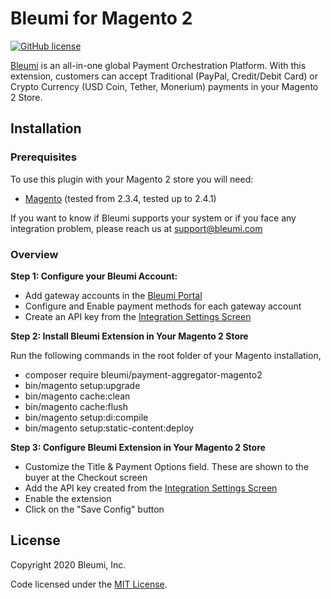 # Bleumi for Magento 2

[![GitHub license](https://img.shields.io/badge/license-MIT-blue.svg?style=flat-square)](https://raw.githubusercontent.com/bleumi/payment-aggregator-magento2/master/LICENSE)

[Bleumi](https://bleumi.com) is an all-in-one global Payment Orchestration Platform. With this extension, customers can accept Traditional (PayPal, Credit/Debit Card) or Crypto Currency (USD Coin, Tether, Monerium) payments in your Magento 2 Store.

## Installation

### Prerequisites

To use this plugin with your Magento 2 store you will need:

* [Magento](https://magento.com/) (tested from 2.3.4, tested up to 2.4.1)

If you want to know if Bleumi supports your system or if you face any integration problem, please reach us at support@bleumi.com

### Overview

**Step 1: Configure your Bleumi Account:**

* Add gateway accounts in the [Bleumi Portal](https://account.bleumi.com/account/?app=paymentlink&tab=gateway)
* Configure and Enable payment methods for each gateway account
* Create an API key from the [Integration Settings Screen](http://account.bleumi.com/account/?app=paymentlink&tab=integration)

**Step 2: Install Bleumi Extension in Your Magento 2 Store**

Run the following commands in the root folder of your Magento installation,

* composer require bleumi/payment-aggregator-magento2
* bin/magento setup:upgrade
* bin/magento cache:clean
* bin/magento cache:flush
* bin/magento setup:di:compile
* bin/magento setup:static-content:deploy

**Step 3: Configure Bleumi Extension in Your Magento 2 Store**

* Customize the Title & Payment Options field. These are shown to the buyer at the Checkout screen
* Add the API key created from the [Integration Settings Screen](http://account.bleumi.com/account/?app=paymentlink&tab=integration)
* Enable the extension
* Click on the "Save Config" button

## License

Copyright 2020 Bleumi, Inc.

Code licensed under the [MIT License](LICENSE).
